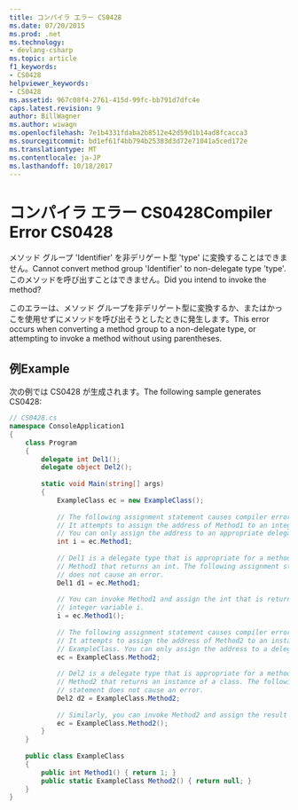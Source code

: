 ```yaml
---
title: コンパイラ エラー CS0428
ms.date: 07/20/2015
ms.prod: .net
ms.technology:
- devlang-csharp
ms.topic: article
f1_keywords:
- CS0428
helpviewer_keywords:
- CS0428
ms.assetid: 967c08f4-2761-415d-99fc-bb791d7dfc4e
caps.latest.revision: 9
author: BillWagner
ms.author: wiwagn
ms.openlocfilehash: 7e1b4331fdaba2b8512e42d59d1b14ad8fcacca3
ms.sourcegitcommit: bd1ef61f4bb794b25383d3d72e71041a5ced172e
ms.translationtype: MT
ms.contentlocale: ja-JP
ms.lasthandoff: 10/18/2017
---
```

# <a name="compiler-error-cs0428"></a><span data-ttu-id="69303-102">コンパイラ エラー CS0428</span><span class="sxs-lookup"><span data-stu-id="69303-102">Compiler Error CS0428</span></span>
<span data-ttu-id="69303-103">メソッド グループ 'Identifier' を非デリゲート型 'type' に変換することはできません。</span><span class="sxs-lookup"><span data-stu-id="69303-103">Cannot convert method group 'Identifier' to non-delegate type 'type'.</span></span>  <span data-ttu-id="69303-104">このメソッドを呼び出すことはできません。</span><span class="sxs-lookup"><span data-stu-id="69303-104">Did you  intend to invoke the method?</span></span>  
  
 <span data-ttu-id="69303-105">このエラーは、メソッド グループを非デリゲート型に変換するか、またはかっこを使用せずにメソッドを呼び出そうとしたときに発生します。</span><span class="sxs-lookup"><span data-stu-id="69303-105">This error occurs when converting a method group to a non-delegate type, or attempting to invoke a method without using parentheses.</span></span>  
  
## <a name="example"></a><span data-ttu-id="69303-106">例</span><span class="sxs-lookup"><span data-stu-id="69303-106">Example</span></span>  
 <span data-ttu-id="69303-107">次の例では CS0428 が生成されます。</span><span class="sxs-lookup"><span data-stu-id="69303-107">The following sample generates CS0428:</span></span>  
  
```csharp  
// CS0428.cs  
namespace ConsoleApplication1  
{  
    class Program  
    {  
        delegate int Del1();  
        delegate object Del2();  
  
        static void Main(string[] args)  
        {  
            ExampleClass ec = new ExampleClass();  
  
            // The following assignment statement causes compiler error CS0428.  
            // It attempts to assign the address of Method1 to an integer variable.   
            // You can only assign the address to an appropriate delegate type.   
            int i = ec.Method1;  
  
            // Del1 is a delegate type that is appropriate for a method like   
            // Method1 that returns an int. The following assignment statement  
            // does not cause an error.  
            Del1 d1 = ec.Method1;  
  
            // You can invoke Method1 and assign the int that is returned to   
            // integer variable i.  
            i = ec.Method1();  
  
            // The following assignment statement causes compiler error CS0428.  
            // It attempts to assign the address of Method2 to an instance of   
            // ExampleClass. You can only assign the address to a delegate type.   
            ec = ExampleClass.Method2;   
  
            // Del2 is a delegate type that is appropriate for a method like   
            // Method2 that returns an instance of a class. The following assignment  
            // statement does not cause an error.  
            Del2 d2 = ExampleClass.Method2;  
  
            // Similarly, you can invoke Method2 and assign the result returned to ec.  
            ec = ExampleClass.Method2();  
        }  
    }  
  
    public class ExampleClass  
    {  
        public int Method1() { return 1; }  
        public static ExampleClass Method2() { return null; }  
    }  
}  
```
